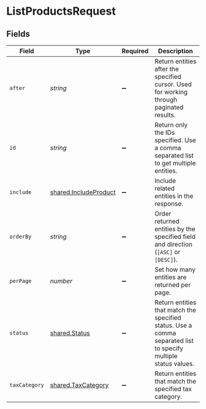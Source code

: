 # ListProductsRequest


## Fields

| Field                                                                                                          | Type                                                                                                           | Required                                                                                                       | Description                                                                                                    |
| -------------------------------------------------------------------------------------------------------------- | -------------------------------------------------------------------------------------------------------------- | -------------------------------------------------------------------------------------------------------------- | -------------------------------------------------------------------------------------------------------------- |
| `after`                                                                                                        | *string*                                                                                                       | :heavy_minus_sign:                                                                                             | Return entities after the specified cursor. Used for working through paginated results.                        |
| `id`                                                                                                           | *string*                                                                                                       | :heavy_minus_sign:                                                                                             | Return only the IDs specified. Use a comma separated list to get multiple entities.                            |
| `include`                                                                                                      | [shared.IncludeProduct](../../../sdk/models/shared/includeproduct.md)                                          | :heavy_minus_sign:                                                                                             | Include related entities in the response.                                                                      |
| `orderBy`                                                                                                      | *string*                                                                                                       | :heavy_minus_sign:                                                                                             | Order returned entities by the specified field and direction (`[ASC]` or `[DESC]`).                            |
| `perPage`                                                                                                      | *number*                                                                                                       | :heavy_minus_sign:                                                                                             | Set how many entities are returned per page.                                                                   |
| `status`                                                                                                       | [shared.Status](../../../sdk/models/shared/status.md)                                                          | :heavy_minus_sign:                                                                                             | Return entities that match the specified status. Use a comma separated list to specify multiple status values. |
| `taxCategory`                                                                                                  | [shared.TaxCategory](../../../sdk/models/shared/taxcategory.md)                                                | :heavy_minus_sign:                                                                                             | Return entities that match the specified tax category.                                                         |